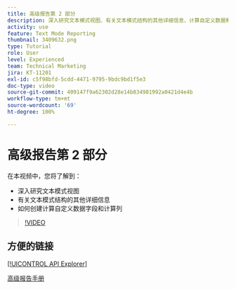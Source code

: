 ```yaml
---
title: 高级报告第 2 部分
description: 深入研究文本模式视图、有关文本模式结构的其他详细信息、计算自定义数据和计算列。
activity: use
feature: Text Mode Reporting
thumbnail: 3409632.png
type: Tutorial
role: User
level: Experienced
team: Technical Marketing
jira: KT-11201
exl-id: c5f98bfd-5cdd-4471-9795-9bdc9bd1f5e3
doc-type: video
source-git-commit: 409147f9a62302d28e14b834981992a0421d4e4b
workflow-type: tm+mt
source-wordcount: '69'
ht-degree: 100%

---
```


# 高级报告第 2 部分

在本视频中，您将了解到：

* 深入研究文本模式视图
* 有关文本模式结构的其他详细信息
* 如何创建计算自定义数据字段和计算列

>[!VIDEO](https://video.tv.adobe.com/v/3409634/?quality=12&learn=on)

## 方便的链接

[[!UICONTROL API Explorer]](https://developer.adobe.com/workfront/api-explorer/)

[高级报告手册](/help/assets/advanced-reporting-manual.pdf)
